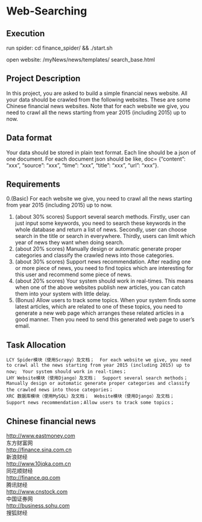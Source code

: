 # Web-Searching

## 	Execution
run spider: cd finance_spider/ && ./start.sh

open website: /myNews/news/templates/ search_base.html

## Project Description
In this project, you are asked to build a simple financial news website. All your data should be crawled from the following websites. These are some Chinese financial news websites. Note that for each website we give, you need to crawl all the news starting from year 2015 (including 2015) up to now.

## Data format
Your data should be stored in plain text format. Each line should be a json of one document. For each document json should be like, doc= {“content”: “xxx”, “source”: “xxx”, “time”: “xxx”, “title”: “xxx”, “url”: “xxx”}.


## Requirements
0.(Basic) For each website we give, you need to crawl all the news starting from year 2015 (including 2015) up to now.
1. (about 30% scores) Support several search methods. Firstly, user can just input some keywords, you need to search these keywords in the whole database and return a list of news. Secondly, user can choose search in the title or search in everywhere. Thirdly, users can limit which year of news they want when doing search. 
2. (about 20% scores) Manually design or automatic generate proper categories and classify the crawled news into those categories. 
3. (about 30% scores) Support news recommendation. After reading one or more piece of news, you need to find topics which are interesting for this user and recommend some piece of news. 
4. (about 20% scores) Your system should work in real-times. This means when one of the above websites publish new articles, you can catch them into your system with little delay. 
5. (Bonus) Allow users to track some topics. When your system finds some latest articles, which are related to one of these topics, you need to generate a new web page which arranges these related articles in a good manner. Then you need to send this generated web page to user’s email. 

## Task Allocation
```
LCY	Spider模块（使用Scrapy）及文档；  For each website we give, you need to crawl all the news starting from year 2015 (including 2015) up to now;  Your system should work in real-times；
LHY	Website模块（使用Django）及文档；  Support several search methods；  Manually design or automatic generate proper categories and classify the crawled news into those categories；
XRC	数据库模块（使用MySQL）及文档；  Website模块（使用Django）及文档；  Support news recommendation；Allow users to track some topics；
```

## Chinese financial news
http://www.eastmoney.com  
东方财富网  
http://finance.sina.com.cn   
新浪财经  
http://www.10jqka.com.cn  
同花顺财经  
http://finance.qq.com  
腾讯财经  
http://www.cnstock.com  
中国证券网  
http://business.sohu.com  
搜狐财经  

